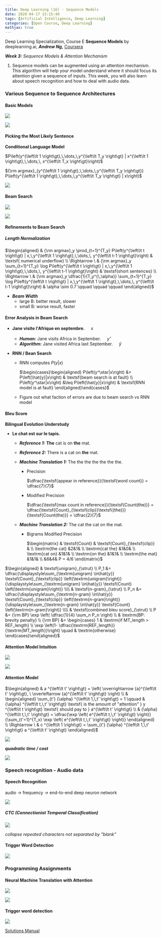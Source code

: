 ```yaml
---
title: Deep Learning (16) · Sequence Models
date: 2020-04-17 15:15:49
tags: [Artificial Intelligence, Deep Learning]
categories: [Open Course, Deep Learning]
mathjax: true
---
```


Deep Learning Specialization, Course E
**Sequence Models** by deeplearning.ai, ***Andrew Ng,*** [Coursera]( https://www.coursera.org/learn/neural-networks-deep-learning/home/info)

***Week 3:*** *Sequence Models & Attention Mechanism*

1. Sequence models can be augmented using an attention mechanism. This algorithm will help your model understand where it should focus its attention given a sequence of inputs. This week, you will also learn about speech recognition and how to deal with audio data.

<!-- more -->

### Various Sequence to Sequence Architectures

#### Basic Models

![](dl-su-16/1.png)

![](dl-su-16/2.png)

#### Picking the Most Likely Sentence

**Conditional Language Model**

$P\left(y^{\left\lt 1 \right\gt},\,\dots,\,y^{\left\lt T_y \right\gt} | x^{\left\lt 1 \right\gt},\,\dots,\, x^{\left\lt T_x \right\gt}\right)$

${\rm argmax}_{y^{\left\lt 1 \right\gt},\,\dots,\,y^{\left\lt T_y \right\gt}} P\left(y^{\left\lt 1 \right\gt},\,\dots,\,y^{\left\lt T_y \right\gt} | x\right)$

![](dl-su-16/3.png)

#### Beam Search

![](dl-su-16/4.png)

![](dl-su-16/5.png)

#### Refinements to Beam Search

##### Length Normalization

$\begin{aligned} & {\rm argmax}_y \prod_{t=1}^{T_y}  P\left(y^{\left\lt t \right\gt} | x,\,y^{\left\lt 1 \right\gt},\,\dots,\, y^{\left\lt t-1 \right\gt}\right) & \textsf{ numerical underflow} \\ \Rightarrow \ & {\rm argmax}_y \sum_{t=1}^{T_y} \log P\left(y^{\left\lt t \right\gt} | x,\,y^{\left\lt 1 \right\gt},\,\dots,\, y^{\left\lt t-1 \right\gt}\right) & \textsf{short sentences} \\ \Rightarrow \ & {\rm argmax}_y \dfrac{1}{T_y^{\,\alpha}} \sum_{t=1}^{T_y} \log P\left(y^{\left\lt t \right\gt} | x,\,y^{\left\lt 1 \right\gt},\,\dots,\, y^{\left\lt t-1 \right\gt}\right) & \alpha \sim 0.7 \qquad \qquad \qquad \end{aligned}$

- ***Beam Width***
  - large B: better result, slower
  - small B: worse result, faster

#### Error Analysis in Beam Search

- **Jane visite l'Afrique en septembre.** $\quad x$

  - ***Human:*** Jane visits Africa in September. $\quad y^\star$
  - ***Algorithm:***  Jane visited Africa last September. $\quad \hat{y}$

- **RNN / Bean Search**

  - RNN computes $P\left(y|x\right)$

    $\begin{cases}\begin{aligned} P\left(y^\star|x\right) &> P\left(\hat{y}|x\right) & \textsf{beam search is at fault} \\ P\left(y^\star|x\right) &\leq P\left(\hat{y}|x\right) & \textsf{RNN model is at fault} \end{aligned}\end{cases}$

  - Figure out what faction of errors are due to beam search vs RNN model

#### Bleu Score

**Bilingual Evolution Understudy**

- **Le chat est sur le tapis.**

  - ***Reference 1:*** **The** cat is on **the** mat.

  - ***Reference 2:*** There is a cat on **the** mat.

  - ***Machine Translation 1:*** The the the the the the the.

    - Precision

      $\dfrac{\textsf{appear in reference}}{\textsf{word count}} = \dfrac{7}{7}$

    - Modified Precision

      $\dfrac{\textsf{max count in reference}}{\textsf{Count(the)}} = \dfrac{\textsf{Count}_{\textsf{clip}}\textsf{(the)}}{\textsf{Count(the)}} = \dfrac{2}{7}$

  - ***Machine Translation 2:*** The cat the cat on the mat.

    - Bigrams Modified Precision

      $\begin{matrix} & \textsf{Count} & \textsf{Count}_{\textsf{clip}} & \\ \textrm{the cat} &2&1& \\ \textrm{cat the} &1&0& \\ \textrm{cat on} &1&1& \\ \textrm{on the} &1&1& \\ \textrm{the mat} &1&1& \\ &6&4& P = 4/6  \end{matrix}$

$\begin{aligned} & \textsf{unigram}_{\strut} \\ P_1 &= \dfrac{\displaystyle\sum_{\textrm{unigram} \in\hat{y}} \textsf{Count}_{\textsf{clip}} \left(\textrm{unigram}\right)} {\displaystyle\sum_{\textrm{unigram} \in\hat{y}} \textsf{Count} \left(\textrm{unigram}\right)} \\\\ & \textsf{n-gram}_{\strut} \\ P_n &= \dfrac{\displaystyle\sum_{\textrm{n-gram} \in\hat{y}} \textsf{Count}_{\textsf{clip}} \left(\textrm{n-gram}\right)} {\displaystyle\sum_{\textrm{n-gram} \in\hat{y}} \textsf{Count} \left(\textrm{n-gram}\right)} \\\\ & \textsf{combined bleu score}_{\strut} \\ P &= {\rm BP} \exp \left( \dfrac{1}{4} \sum_n P_n \right) \\ & \textrm{BP: brevity penalty} \\ {\rm BP} &= \begin{cases} 1 & \textrm{if  MT_length > REF_length} \\ \exp \left(1- \dfrac{\textrm{REF_length}}{\textrm{MT_length}}\right) \quad & \textrm{otherwise} \end{cases}\end{aligned}$

#### Attention Model Intuition

![](dl-su-16/6.png)

![](dl-su-16/7.png)

#### Attention Model

$\begin{aligned} & a ^{\left\lt t' \right\gt} = \left( \overrightarrow {a}^{\left\lt t' \right\gt}, \ \overleftarrow {a}^{\left\lt t' \right\gt} \right) \\ & \begin{aligned} \sum_{t'} {\alpha} ^{\left\lt 1,\,t' \right\gt} = 1 \qquad & {\alpha} ^{\left\lt t,\,t' \right\gt} \textsf{ is the amount of "attention" } y  ^{\left\lt t \right\gt} \textsf{ should pay to } a^{\left\lt t' \right\gt} \\ & {\alpha} ^{\left\lt t,\,t' \right\gt} = \dfrac{\exp \left( e^{\left\lt t,\,t' \right\gt} \right)} {\sum_{t'=1}^{T_x} \exp \left( e^{\left\lt t,\,t' \right\gt} \right)} \end{aligned} \\ \Rightarrow \ & c ^{\left\lt 1 \right\gt} = \sum_{t'} {\alpha} ^{\left\lt 1,\,t' \right\gt} a ^{\left\lt t' \right\gt} \end{aligned}$

![](dl-su-16/8.png)

***quadratic time / cost***

![](dl-su-16/9.png)

### Speech recognition - Audio data

#### Speech Recognition

audio → frequency → end-to-end deep neuron network

![](dl-su-16/10.png)

##### CTC (Connectionist Temporal Classification)

![](dl-su-16/11.png)

*collapse repeated characters not separated by "blank"*

#### Trigger Word Detection

![](dl-su-16/12.png)

### Programming Assignments

#### Neural Machine Translation with Attention

![](dl-su-16/13.png)

![](dl-su-16/14.png)

#### Trigger word detection

![](dl-su-16/15.png)

<a href='https://github.com/bugstop/coursera-deep-learning-solutions' target="_blank">Solutions Manual</a>